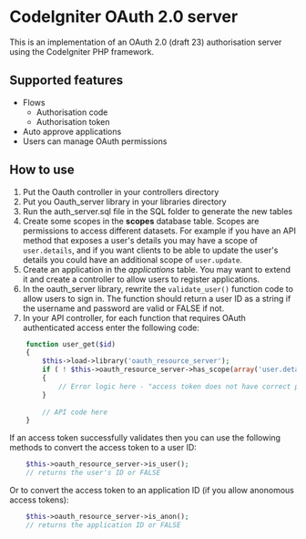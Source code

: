 # CodeIgniter OAuth 2.0 server

This is an implementation of an OAuth 2.0 (draft 23) authorisation server using the CodeIgniter PHP framework.

## Supported features

* Flows
	* Authorisation code
	* Authorisation token
* Auto approve applications
* Users can manage OAuth permissions


## How to use

1. Put the Oauth controller in your controllers directory
2. Put you Oauth_server library in your libraries directory
3. Run the auth_server.sql file in the SQL folder to generate the new tables
4. Create some scopes in the __scopes__ database table. Scopes are permissions to access different datasets. For example if you have an API method that exposes a user's details you may have a scope of `user.details`, and if you want clients to be able to update the user's details you could have an additional scope of `user.update`.
5. Create an application in the _applications_ table. You may want to extend it and create a controller to allow users to register applications.
6. In the oauth_server library, rewrite the `validate_user()` function code to allow users to sign in. The function should return a user ID as a string if the username and password are valid or FALSE if not.
7. In your API controller, for each function that requires OAuth authenticated access enter the following code:

```php  
	function user_get($id)
	{
		$this->load->library('oauth_resource_server');
		if ( ! $this->oauth_resource_server->has_scope(array('user.details', 'another.scope')))
		{
			// Error logic here - "access token does not have correct permission to user this API method"
		}
	
		// API code here
	}
```

If an access token successfully validates then you can use the following methods to convert the access token to a user ID:

```php
	$this->oauth_resource_server->is_user();
	// returns the user's ID or FALSE
```

Or to convert the access token to an application ID (if you allow anonomous access tokens):

```php
	$this->oauth_resource_server->is_anon();
	// returns the application ID or FALSE
```


